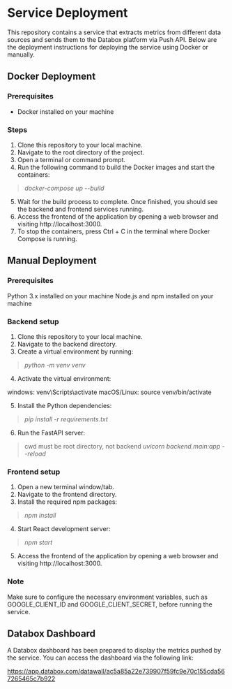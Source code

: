 # Service Deployment

This repository contains a service that extracts metrics from different data sources and sends them to the Databox platform via Push API. Below are the deployment instructions for deploying the service using Docker or manually.

## Docker Deployment

### Prerequisites
- Docker installed on your machine

### Steps
1. Clone this repository to your local machine.  
2. Navigate to the root directory of the project.
3. Open a terminal or command prompt.
4. Run the following command to build the Docker images and start the containers:

>*docker-compose up --build*

5. Wait for the build process to complete. Once finished, you should see the backend and frontend services running.
6. Access the frontend of the application by opening a web browser and visiting http://localhost:3000.
7. To stop the containers, press Ctrl + C in the terminal where Docker Compose is running.

## Manual Deployment

### Prerequisites
Python 3.x installed on your machine
Node.js and npm installed on your machine

### Backend setup 

1. Clone this repository to your local machine.
2. Navigate to the backend directory.
3. Create a virtual environment by running:

 > *python -m venv venv*

4. Activate the virtual environment:

  windows: venv\Scripts\activate
  macOS/Linux: source venv/bin/activate

5. Install the Python dependencies:
   
> *pip install -r requirements.txt*

6. Run the FastAPI server:
   
> cwd must be root directory, not backend
> *uvicorn backend.main:app --reload*

### Frontend setup

1. Open a new terminal window/tab.
2. Navigate to the frontend directory.
3. Install the required npm packages:

 > *npm install*

4. Start React development server:

> *npm start*

5. Access the frontend of the application by opening a web browser and visiting http://localhost:3000.

### Note

Make sure to configure the necessary environment variables, such as GOOGLE_CLIENT_ID and GOOGLE_CLIENT_SECRET, before running the service.

## Databox Dashboard

A Databox dashboard has been prepared to display the metrics pushed by the service. 
You can access the dashboard via the following link:

https://app.databox.com/datawall/ac5a85a22e739907f59fc9e70c155cda567265465c7b922
